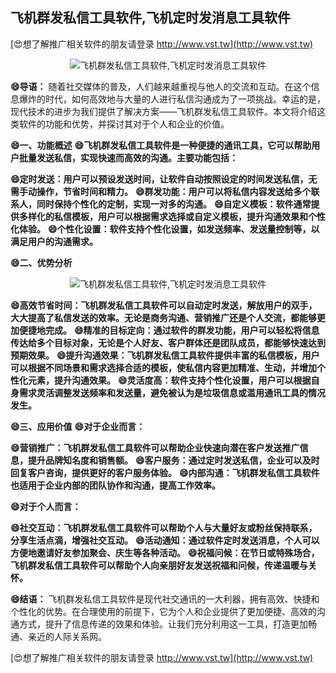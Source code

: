 ## **飞机群发私信工具软件,飞机定时发消息工具软件**

[😍想了解推广相关软件的朋友请登录 http://www.vst.tw](http://www.vst.tw)

 <center><img src="https://vst.tw/MP4/tuiguang/png/6.png" alt="飞机群发私信工具软件,飞机定时发消息工具软件"></center>

**😄导语：**
随着社交媒体的普及，人们越来越重视与他人的交流和互动。在这个信息爆炸的时代，如何高效地与大量的人进行私信沟通成为了一项挑战。幸运的是，现代技术的进步为我们提供了解决方案——飞机群发私信工具软件。本文将介绍这类软件的功能和优势，并探讨其对于个人和企业的价值。

**😄一、功能概述**
**😄飞机群发私信工具软件是一种便捷的通讯工具，它可以帮助用户批量发送私信，实现快速而高效的沟通。主要功能包括：**

**😄定时发送：用户可以预设发送时间，让软件自动按照设定的时间发送私信，无需手动操作，节省时间和精力。**
**😄群发功能：用户可以将私信内容发送给多个联系人，同时保持个性化的定制，实现一对多的沟通。**
**😄自定义模板：软件通常提供多样化的私信模板，用户可以根据需求选择或自定义模板，提升沟通效果和个性化体验。**
**😄个性化设置：软件支持个性化设置，如发送频率、发送量控制等，以满足用户的沟通需求。**

**😄二、优势分析**

 <center><img src="https://vst.tw/MP4/tuiguang/png/1.png" alt="飞机群发私信工具软件,飞机定时发消息工具软件"></center>

**😄高效节省时间：飞机群发私信工具软件可以自动定时发送，解放用户的双手，大大提高了私信发送的效率。无论是商务沟通、营销推广还是个人交流，都能够更加便捷地完成。**
**😄精准的目标定向：通过软件的群发功能，用户可以轻松将信息传达给多个目标对象，无论是个人好友、客户群体还是团队成员，都能够快速达到预期效果。**
**😄提升沟通效果：飞机群发私信工具软件提供丰富的私信模板，用户可以根据不同场景和需求选择合适的模板，使私信内容更加精准、生动，并增加个性化元素，提升沟通效果。**
**😄灵活度高：软件支持个性化设置，用户可以根据自身需求灵活调整发送频率和发送量，避免被认为是垃圾信息或滥用通讯工具的情况发生。**

**😄三、应用价值**
**😄对于企业而言：**

**😄营销推广：飞机群发私信工具软件可以帮助企业快速向潜在客户发送推广信息，提升品牌知名度和销售额。**
**😄客户服务：通过定时发送私信，企业可以及时回复客户咨询，提供更好的客户服务体验。**
**😄内部沟通：飞机群发私信工具软件也适用于企业内部的团队协作和沟通，提高工作效率。**

**😄对于个人而言：**

**😄社交互动：飞机群发私信工具软件可以帮助个人与大量好友或粉丝保持联系，分享生活点滴，增强社交互动。**
**😄活动通知：通过软件定时发送消息，个人可以方便地邀请好友参加聚会、庆生等各种活动。**
**😄祝福问候：在节日或特殊场合，飞机群发私信工具软件可以帮助个人向亲朋好友发送祝福和问候，传递温暖与关怀。**

**😄结语：**
飞机群发私信工具软件是现代社交通讯的一大利器，拥有高效、快捷和个性化的优势。在合理使用的前提下，它为个人和企业提供了更加便捷、高效的沟通方式，提升了信息传递的效果和体验。让我们充分利用这一工具，打造更加畅通、亲近的人际关系网。

[😍想了解推广相关软件的朋友请登录 http://www.vst.tw](http://www.vst.tw)



